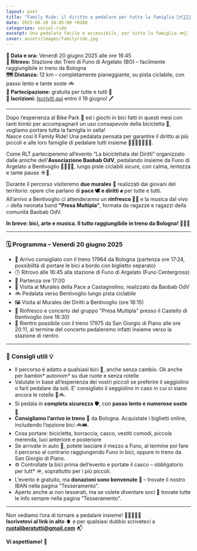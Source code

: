 ```yaml
---
layout: post
title: "Family Ride: il diritto a pedalare per tutta la famiglia 🚴‍♂️👨‍👩‍👧‍👦"
date: 2025-06-20 16:45:00 +0200
categories: social-ride
excerpt: Una pedalata facile e accessibile, per tutta la famiglia 🚲🎉
cover: assets/images/familyride.jpg
---
```


**📅 Data e ora:** Venerdì 20 giugno 2025 alle ore 16:45  
**📍 Ritrovo:** Stazione dei Treni di Funo di Argelato (BO) – facilmente raggiungibile in treno da Bologna  
**🗺️ Distanza:** 12 km – completamente pianeggiante, su pista ciclabile, con passo lento e tante soste 🚲  
**💸 Partecipazione:** gratuita per tutte e tutti 🙌  
**📝 Iscrizioni:** [Iscriviti qui](https://forms.gle/fSUJNhDsw1gFBZ3y8) entro il 19 giugno! 🖊️

---

Dopo l’esperienza al Bike Park 🚵 ed i giochi in bici fatti in questi mesi con tanti bimbi per accompagnarli un uso consapevole della bicicletta 🚸, vogliamo portare tutta la famiglia in sella!  
Nasce così Il Family Ride! Una pedalata pensata per garantire il diritto ai più piccoli e alle loro famiglie di pedalare tutti insieme 👧👦👶👨‍👩‍👧‍👦.

Come RLT parteciperemo all’evento “La biciclettata dei Diritti” organizzato dalle amiche dell’**Associazione Baobab OdV**, pedalando insieme da Funo di Argelato a Bentivoglio 🚴‍♀️🚴‍♂️, lungo piste ciclabili sicure, con calma, lentezza e tante pause ☀️🌳.

Durante il percorso visiteremo **due murales** 🎨 realizzati dai giovani del territorio: opere che parlano di **pace 🕊️ e diritti ✊** per tutte e tutti.  
All’arrivo a Bentivoglio ci attenderanno un **rinfresco 🍉🥤** e la musica dal vivo 🎶 della neonata band **"Presa Multipla"**, formata da ragazze e ragazzi della comunità Baobab OdV.  

**In breve: bici, arte e musica. Il tutto raggiungibile in treno da Bologna! 🚆🎨🎵**

---

### 🗓️ Programma – Venerdì 20 giugno 2025

- 🚂 Arrivo consigliato con il treno 17964 da Bologna (partenza ore 17:24, possibilità di portare le bici a bordo con biglietto separato)  
- 🕒 Ritrovo alle 16:45 alla stazione di Funo di Argelato (Funo Centergross)  
- 🚴 Partenza ore 17:00  
- 🎨 Visita al Murales della Pace a Castagnolino, realizzato da Baobab OdV  
- 🚲 Pedalata verso Bentivoglio lungo pista ciclabile  
- 🖼️ Visita al Murales dei Diritti a Bentivoglio (ore 18:15)  
- 🎉 Rinfresco e concerto del gruppo "Presa Multipla" presso il Castello di Bentivoglio (ore 18:30)  
- 🚆 Rientro possibile con il treno 17975 da San Giorgio di Piano alle ore 20:11, al termine del concerto pedaleremo infatti insieme verso la stazione di rientro

---

### 📢 Consigli utili 💡

- Il percorso è adatto a qualsiasi bici 🚴, anche senza cambio. Ok anche per bambin* autonom* su due ruote e senza rotelle
- Valutate in base all’esperienza dei vostri piccoli se preferire il seggiolino o farli pedalare da soli. E’ consigliato il seggiolino in caso in cui ci siano ancora le rotelle 👶🚲.  
- Si pedala in **completa sicurezza** 🛡️, con **passo lento e numerose soste** 🐢.  
- **Consigliamo l’arrivo in treno** 🚆 da Bologna. Acquistate i biglietti online, includendo l’opzione bici 🚲🎟️.  
- Cosa portare: bicicletta, borraccia, casco, vestiti comodi, piccola merenda, luci anteriore e posteriore
- Se arrivate in auto 🚗, potete lasciare il mezzo a Funo, al termine poi fare il percorso al contrario raggiungendo Funo in bici, oppure in treno da San Giorgio di Piano.  
- ⚙️ Controllate la bici prima dell’evento e portate il casco – obbligatorio per tutt* 🪖, soprattutto per i più piccoli.  
- L’evento è gratuito, ma **donazioni sono benvenute** 💖 – trovate il nostro IBAN nella pagina “Tesseramento”.  
- Aperto anche ai non tesserati, ma se volete diventare soci 🤝 trovate tutte le info sempre nella pagina “Tesseramento”.

---

Non vediamo l’ora di tornare a pedalare insieme! 🚴‍♀️🎈🚴‍♂️  
**Iscrivetevi al link in alto** ⬆️ e per qualsiasi dubbio scriveteci a **ruotaliberatutti@gmail.com** 📬

**Vi aspettiamo!** 🎉
